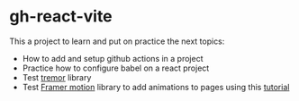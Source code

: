 # gh-react-vite

This a project to learn and put on practice the next topics:

- How to add and setup github actions in a project
- Practice how to configure babel on a react project
- Test [tremor](https://www.tremor.so) library
- Test [Framer motion](https://www.framer.com/motion/) library to add animations to pages using this [tutorial](https://www.freecodecamp.org/news/improve-user-experience-in-react-by-animating-routes-using-framer-motion/)
